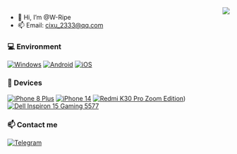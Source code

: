 <img align="right" src="https://github-readme-stats.vercel.app/api?username=W-Ripe&include_all_commits=true&show_icons=true&theme=buefy&count_private=true&hide_border=true" />

- 👋 Hi, I’m @W-Ripe
- 📫 Email: cixu_2333@qq.com
 
### 💻 Environment
[![Windows](https://img.shields.io/badge/Windows-11-00BBFF?style=flat-square&logo=Windows10&logoColor=FFFFFF&labelColor=00BBFF)](https://www.microsoft.com/windows11)
[![Android](https://img.shields.io/badge/Android-00C000?style=flat-square&logo=android&logoColor=FFFFFF&labelColor=00C000)](https://www.android.com/android-14/)
[![iOS](https://img.shields.io/badge/iOS-4F4F4F?style=flat-square&logo=apple&logoColor=FFFFFF&labelColor=4F4F4F)](https://www.apple.com/ios/ios-17/)

### 📱 Devices
[![iPhone 8 Plus](https://img.shields.io/badge/iPhone%208%20Plus-4F4F4F?style=flat-square&logo=apple&logoColor=FFFFFF&labelColor=4F4F4F)](https://support.apple.com/kb/SP768)
[![iPhone 14](https://img.shields.io/badge/iPhone%2014-4F4F4F?style=flat-square&logo=apple&logoColor=FFFFFF&labelColor=4F4F4F)](https://www.apple.com.cn/iphone-14/specs/)
[![Redmi K30 Pro Zoom Edition](https://img.shields.io/badge/Redmi%20K30%20Pro-ED9121?style=flat-square&logo=xiaomi&logoColor=FFFFFF&labelColor=ED9121)](https://www.mi.com/redmik30prozoom))
[![Dell Inspiron 15 Gaming 5577](https://img.shields.io/badge/Dell%203437-00BBFF?style=flat-square&logo=dell&logoColor=FFFFFF&labelColor=00BBFF)](https://www.dell.com/support/home/zh-cn/product-support/product/inspiron-15-5577-gaming-laptop/overview)

### 📫 Contact me
[![Telegram](https://img.shields.io/badge/%40W-Ripe-0088CC?style=flat-square&logo=telegram&logoColor=FFFFFF&labelColor=0088CC)](https://t.me/in_future123)
